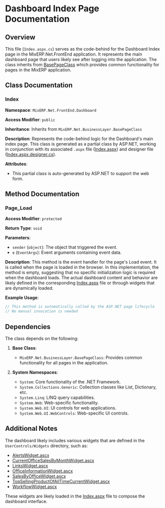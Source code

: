 # Dashboard Index Page Documentation

## Overview

This file (`Index.aspx.cs`) serves as the code-behind for the Dashboard Index page in the MixERP.Net.FrontEnd application. It represents the main dashboard page that users likely see after logging into the application. The class inherits from [BasePageClass](../BusinessLayer/BasePageClass.md) which provides common functionality for pages in the MixERP application.

## Class Documentation

### Index

**Namespace**: `MixERP.Net.FrontEnd.Dashboard`

**Access Modifier**: `public`

**Inheritance**: Inherits from `MixERP.Net.BusinessLayer.BasePageClass`

**Description**: Represents the code-behind logic for the Dashboard's main index page. This class is generated as a partial class by ASP.NET, working in conjunction with its associated `.aspx` file ([Index.aspx](./Index.aspx.md)) and designer file ([Index.aspx.designer.cs](./Index.aspx.designer.cs.md)).

**Attributes**:
- This partial class is auto-generated by ASP.NET to support the web form.

## Method Documentation

### Page_Load

**Access Modifier**: `protected`

**Return Type**: `void`

**Parameters**:
- `sender` (`object`): The object that triggered the event.
- `e` (`EventArgs`): Event arguments containing event data.

**Description**: This method is the event handler for the page's Load event. It is called when the page is loaded in the browser. In this implementation, the method is empty, suggesting that no specific initialization logic is required when the dashboard loads. The actual dashboard content and behavior are likely defined in the corresponding [Index.aspx](./Index.aspx.md) file or through widgets that are dynamically loaded.

**Example Usage**:
```csharp
// This method is automatically called by the ASP.NET page lifecycle
// No manual invocation is needed
```

## Dependencies

The class depends on the following:

1. **Base Class**: 
   - `MixERP.Net.BusinessLayer.BasePageClass`: Provides common functionality for all pages in the application.

2. **System Namespaces**:
   - `System`: Core functionality of the .NET Framework.
   - `System.Collections.Generic`: Collection classes like List, Dictionary, etc.
   - `System.Linq`: LINQ query capabilities.
   - `System.Web`: Web-specific functionality.
   - `System.Web.UI`: UI controls for web applications.
   - `System.Web.UI.WebControls`: Web-specific UI controls.

## Additional Notes

The dashboard likely includes various widgets that are defined in the `UserControls/Widgets` directory, such as:
- [AlertsWidget.ascx](../UserControls/Widgets/AlertsWidget.ascx.md)
- [CurrentOfficeSalesByMonthWidget.ascx](../UserControls/Widgets/CurrentOfficeSalesByMonthWidget.ascx.md)
- [LinksWidget.ascx](../UserControls/Widgets/LinksWidget.ascx.md)
- [OfficeInformationWidget.ascx](../UserControls/Widgets/OfficeInformationWidget.ascx.md)
- [SalesByOfficeWidget.ascx](../UserControls/Widgets/SalesByOfficeWidget.ascx.md)
- [TopSellingProductOfAllTimeCurrentWidget.ascx](../UserControls/Widgets/TopSellingProductOfAllTimeCurrentWidget.ascx.md)
- [WorkflowWidget.ascx](../UserControls/Widgets/WorkflowWidget.ascx.md)

These widgets are likely loaded in the [Index.aspx](./Index.aspx.md) file to compose the dashboard interface.